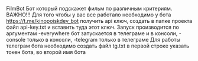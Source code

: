 FilmBot 
Бот который подскажет фильм по различным критериям.
ВАЖНО!!! Для того чтобы у вас все работало необходимо у бота https://t.me/kinopoiskdev_bot получить api ключ, создать в папке проекта файл api-key.txt и вставить туда этот ключ.
Запуск производится по аргументам -everywhere бот запускается в телеграме и в консоли, -console только в консоли, -telegram только в телеграме
Для работы телеграм бота необходимо создать файл tg.txt в первой строке указать токен бота, во второй имя бота
